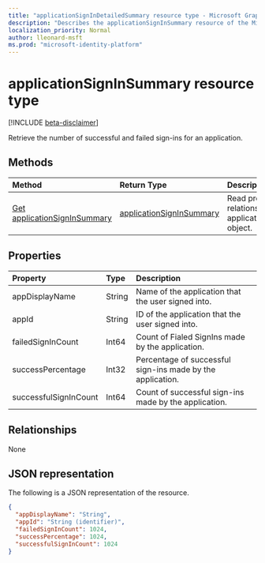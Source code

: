 ```yaml
---
title: "applicationSignInDetailedSummary resource type - Microsoft Graph API"
description: "Describes the applicationSignInSummary resource of the Microsoft Graph API"
localization_priority: Normal
author: lleonard-msft
ms.prod: "microsoft-identity-platform"
---
```


# applicationSignInSummary resource type

[!INCLUDE [beta-disclaimer](../../includes/beta-disclaimer.md)]

Retrieve the number of successful and failed sign-ins for an application. 

## Methods

| Method       | Return Type | Description |
|:-------------|:------------|:------------|
| [Get applicationSignInSummary](../api/applicationsigninsummary-get.md) | [applicationSignInSummary](applicationsigninsummary.md) | Read properties and relationships of applicationSignInSummary object. |

## Properties
| Property     | Type        | Description |
|:-------------|:------------|:------------|
|appDisplayName|String|Name of the application that the user signed into.|
|appId|String|  ID of the application that the user signed into.|
|failedSignInCount|Int64|Count of Fialed SignIns made by the application.|
|successPercentage|Int32|Percentage of successful sign-ins made by the application.|
|successfulSignInCount|Int64|Count of successful sign-ins made by the application.|

## Relationships
None


## JSON representation

The following is a JSON representation of the resource.

<!-- {
  "blockType": "resource",
  "optionalProperties": [

  ],
  "@odata.type": "microsoft.graph.applicationSignInSummary"
}-->

```json
{
  "appDisplayName": "String",
  "appId": "String (identifier)",
  "failedSignInCount": 1024,
  "successPercentage": 1024,
  "successfulSignInCount": 1024
}

```

<!-- uuid: 8fcb5dbc-d5aa-4681-8e31-b001d5168d79
2015-10-25 14:57:30 UTC -->
<!-- {
  "type": "#page.annotation",
  "description": "applicationSignInSummary resource",
  "keywords": "",
  "section": "documentation",
  "tocPath": ""
}-->